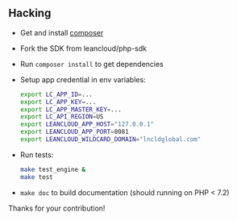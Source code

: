 Hacking
----

* Get and install [composer](https://getcomposer.org)
* Fork the SDK from leancloud/php-sdk
* Run `composer install` to get dependencies
* Setup app credential in env variables:

    ```sh
    export LC_APP_ID=...
    export LC_APP_KEY=...
    export LC_APP_MASTER_KEY=...
    export LC_API_REGION=US
    export LEANCLOUD_APP_HOST="127.0.0.1"
    export LEANCLOUD_APP_PORT=8081
    export LEANCLOUD_WILDCARD_DOMAIN="lncldglobal.com"
    ```

* Run tests:

    ```sh
    make test_engine &
    make test
    ```

* `make doc` to build documentation (should running on PHP < 7.2)

Thanks for your contribution!
